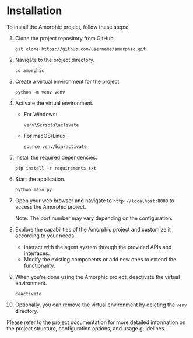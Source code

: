 # Installation

To install the Amorphic project, follow these steps:

1. Clone the project repository from GitHub.

   ```shell
   git clone https://github.com/username/amorphic.git
   ```

2. Navigate to the project directory.

   ```shell
   cd amorphic
   ```

3. Create a virtual environment for the project.

   ```shell
   python -m venv venv
   ```

4. Activate the virtual environment.

   - For Windows:

     ```shell
     venv\Scripts\activate
     ```

   - For macOS/Linux:

     ```shell
     source venv/bin/activate
     ```

5. Install the required dependencies.

   ```shell
   pip install -r requirements.txt
   ```

6. Start the application.

   ```shell
   python main.py
   ```

7. Open your web browser and navigate to `http://localhost:8000` to access the Amorphic project.

   Note: The port number may vary depending on the configuration.

8. Explore the capabilities of the Amorphic project and customize it according to your needs.

   - Interact with the agent system through the provided APIs and interfaces.
   - Modify the existing components or add new ones to extend the functionality.

9. When you're done using the Amorphic project, deactivate the virtual environment.

    ```shell
    deactivate
    ```

10. Optionally, you can remove the virtual environment by deleting the `venv` directory.

Please refer to the project documentation for more detailed information on the project structure, configuration options, and usage guidelines.